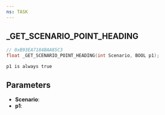 ```yaml
---
ns: TASK
---
```

## _GET_SCENARIO_POINT_HEADING

```c
// 0xB93EA7184BAA85C3
float _GET_SCENARIO_POINT_HEADING(int Scenario, BOOL p1);
```

```
p1 is always true
```

## Parameters
* **Scenario**:
* **p1**:
